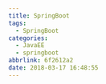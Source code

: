 ```yaml
---
title: SpringBoot
tags:
  - SpringBoot
categories:
  - JavaEE
  - springboot
abbrlink: 6f2612a2
date: 2018-03-17 16:48:55
---
```



